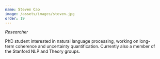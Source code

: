```yaml
---
name: Steven Cao
image: /assets/images/steven.jpg
order: 19
---
```

*Researcher*

PhD student interested in natural language processing, working on long-term coherence and uncertainty quantification. Currently also a member of the Stanford NLP and Theory groups.
